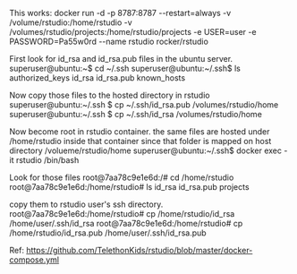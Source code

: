 

This works:
docker run -d -p 8787:8787 --restart=always -v /volume/rstudio:/home/rstudio -v /volumes/rstudio/projects:/home/rstudio/projects -e USER=user -e PASSWORD=Pa55w0rd  --name rstudio rocker/rstudio



First look for id_rsa and id_rsa.pub files in the ubuntu server.
superuser@ubuntu:\~$ cd \~/.ssh
superuser@ubuntu:~/.ssh$ ls
authorized_keys  id_rsa  id_rsa.pub  known_hosts

Now copy those files to the hosted directory in rstudio
superuser@ubuntu:\~/.ssh $ cp \~/.ssh/id_rsa.pub /volumes/rstudio/home
superuser@ubuntu:\~/.ssh $ cp \~/.ssh/id_rsa /volumes/rstudio/home

Now become root in rstudio container. the same files are hosted under /home/rstudio inside that container since that folder is mapped on host directory /volueme/rstudio/home
superuser@ubuntu:~/.ssh$ docker exec -it rstudio /bin/bash

Look for those files
root@7aa78c9e1e6d:/# cd /home/rstudio
root@7aa78c9e1e6d:/home/rstudio# ls
id_rsa  id_rsa.pub  projects

copy them to rstudio user's ssh directory.
root@7aa78c9e1e6d:/home/rstudio# cp /home/rstudio/id_rsa /home/user/.ssh/id_rsa
root@7aa78c9e1e6d:/home/rstudio# cp /home/rstudio/id_rsa.pub /home/user/.ssh/id_rsa.pub

Ref:
https://github.com/TelethonKids/rstudio/blob/master/docker-compose.yml
